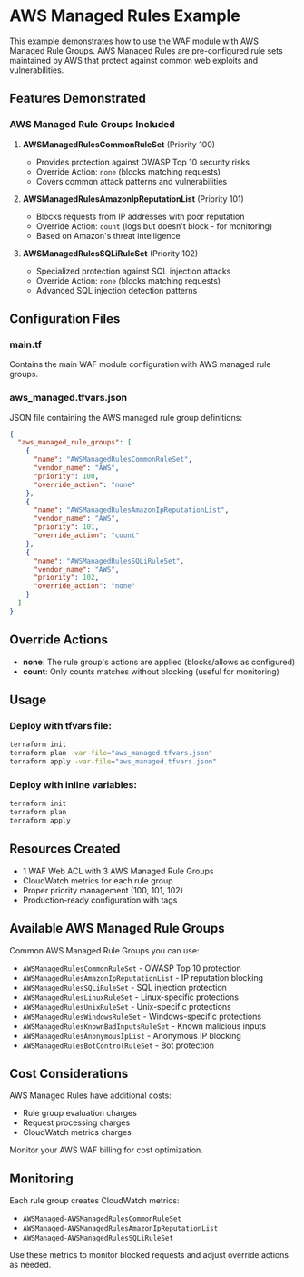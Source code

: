 # AWS Managed Rules Example

This example demonstrates how to use the WAF module with AWS Managed Rule Groups. AWS Managed Rules are pre-configured rule sets maintained by AWS that protect against common web exploits and vulnerabilities.

## Features Demonstrated

### AWS Managed Rule Groups Included

1. **AWSManagedRulesCommonRuleSet** (Priority 100)
   - Provides protection against OWASP Top 10 security risks
   - Override Action: `none` (blocks matching requests)
   - Covers common attack patterns and vulnerabilities

2. **AWSManagedRulesAmazonIpReputationList** (Priority 101)
   - Blocks requests from IP addresses with poor reputation
   - Override Action: `count` (logs but doesn't block - for monitoring)
   - Based on Amazon's threat intelligence

3. **AWSManagedRulesSQLiRuleSet** (Priority 102)
   - Specialized protection against SQL injection attacks
   - Override Action: `none` (blocks matching requests)
   - Advanced SQL injection detection patterns

## Configuration Files

### main.tf
Contains the main WAF module configuration with AWS managed rule groups.

### aws_managed.tfvars.json
JSON file containing the AWS managed rule group definitions:
```json
{
  "aws_managed_rule_groups": [
    {
      "name": "AWSManagedRulesCommonRuleSet",
      "vendor_name": "AWS",
      "priority": 100,
      "override_action": "none"
    },
    {
      "name": "AWSManagedRulesAmazonIpReputationList",
      "vendor_name": "AWS",
      "priority": 101,
      "override_action": "count"
    },
    {
      "name": "AWSManagedRulesSQLiRuleSet",
      "vendor_name": "AWS",
      "priority": 102,
      "override_action": "none"
    }
  ]
}
```

## Override Actions

- **none**: The rule group's actions are applied (blocks/allows as configured)
- **count**: Only counts matches without blocking (useful for monitoring)

## Usage

### Deploy with tfvars file:
```bash
terraform init
terraform plan -var-file="aws_managed.tfvars.json"
terraform apply -var-file="aws_managed.tfvars.json"
```

### Deploy with inline variables:
```bash
terraform init
terraform plan
terraform apply
```

## Resources Created

- 1 WAF Web ACL with 3 AWS Managed Rule Groups
- CloudWatch metrics for each rule group
- Proper priority management (100, 101, 102)
- Production-ready configuration with tags

## Available AWS Managed Rule Groups

Common AWS Managed Rule Groups you can use:

- `AWSManagedRulesCommonRuleSet` - OWASP Top 10 protection
- `AWSManagedRulesAmazonIpReputationList` - IP reputation blocking
- `AWSManagedRulesSQLiRuleSet` - SQL injection protection
- `AWSManagedRulesLinuxRuleSet` - Linux-specific protections
- `AWSManagedRulesUnixRuleSet` - Unix-specific protections
- `AWSManagedRulesWindowsRuleSet` - Windows-specific protections
- `AWSManagedRulesKnownBadInputsRuleSet` - Known malicious inputs
- `AWSManagedRulesAnonymousIpList` - Anonymous IP blocking
- `AWSManagedRulesBotControlRuleSet` - Bot protection

## Cost Considerations

AWS Managed Rules have additional costs:
- Rule group evaluation charges
- Request processing charges
- CloudWatch metrics charges

Monitor your AWS WAF billing for cost optimization.

## Monitoring

Each rule group creates CloudWatch metrics:
- `AWSManaged-AWSManagedRulesCommonRuleSet`
- `AWSManaged-AWSManagedRulesAmazonIpReputationList`
- `AWSManaged-AWSManagedRulesSQLiRuleSet`

Use these metrics to monitor blocked requests and adjust override actions as needed.